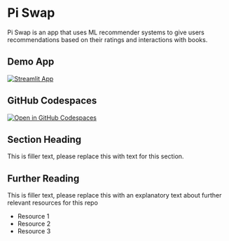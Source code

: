# Pi Swap

Pi Swap is an app that uses ML recommender systems to give users recommendations based on their ratings and interactions with books.

## Demo App

[![Streamlit App](https://static.streamlit.io/badges/streamlit_badge_black_white.svg)](https://PiSwap_Book_Recommender.streamlit.app/)

## GitHub Codespaces

[![Open in GitHub Codespaces](https://github.com/codespaces/badge.svg)](https://codespaces.new/streamlit/app-starter-kit?quickstart=1)

## Section Heading

This is filler text, please replace this with text for this section.

## Further Reading

This is filler text, please replace this with an explanatory text about further relevant resources for this repo
- Resource 1
- Resource 2
- Resource 3
